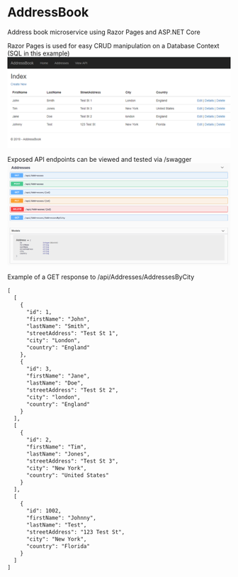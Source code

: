 # AddressBook
Address book microservice using Razor Pages and ASP.NET Core

Razor Pages is used for easy CRUD manipulation on a Database Context (SQL in this example)
![Alt text](/Media/addresses_page.png?raw=true "")

Exposed API endpoints can be viewed and tested via /swagger
![Alt text](/Media/swagger_page.png?raw=true "")

Example of a GET response to /api/Addresses/AddressesByCity
```
[
  [
    {
      "id": 1,
      "firstName": "John",
      "lastName": "Smith",
      "streetAddress": "Test St 1",
      "city": "London",
      "country": "England"
    },
    {
      "id": 3,
      "firstName": "Jane",
      "lastName": "Doe",
      "streetAddress": "Test St 2",
      "city": "london",
      "country": "England"
    }
  ],
  [
    {
      "id": 2,
      "firstName": "Tim",
      "lastName": "Jones",
      "streetAddress": "Test St 3",
      "city": "New York",
      "country": "United States"
    }
  ],
  [
    {
      "id": 1002,
      "firstName": "Johnny",
      "lastName": "Test",
      "streetAddress": "123 Test St",
      "city": "New York",
      "country": "Florida"
    }
  ]
]
```